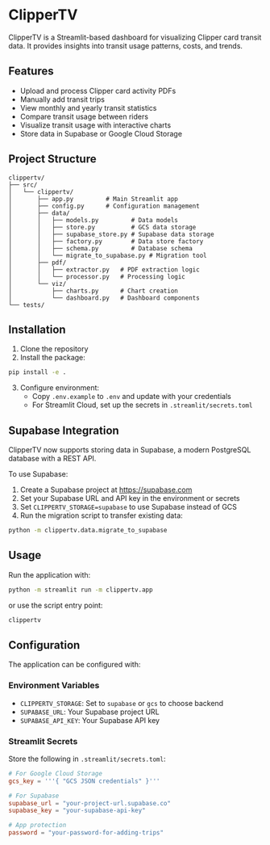 # ClipperTV

ClipperTV is a Streamlit-based dashboard for visualizing Clipper card transit data. It provides insights into transit usage patterns, costs, and trends.

## Features

- Upload and process Clipper card activity PDFs
- Manually add transit trips
- View monthly and yearly transit statistics
- Compare transit usage between riders
- Visualize transit usage with interactive charts
- Store data in Supabase or Google Cloud Storage

## Project Structure

```
clippertv/
├── src/
│   └── clippertv/
│       ├── app.py         # Main Streamlit app
│       ├── config.py      # Configuration management
│       ├── data/
│       │   ├── models.py         # Data models
│       │   ├── store.py          # GCS data storage
│       │   ├── supabase_store.py # Supabase data storage
│       │   ├── factory.py        # Data store factory
│       │   ├── schema.py         # Database schema
│       │   └── migrate_to_supabase.py # Migration tool
│       ├── pdf/
│       │   ├── extractor.py   # PDF extraction logic
│       │   └── processor.py   # Processing logic
│       └── viz/
│           ├── charts.py      # Chart creation
│           └── dashboard.py   # Dashboard components
└── tests/
```

## Installation

1. Clone the repository
2. Install the package:

```bash
pip install -e .
```

3. Configure environment:
   - Copy `.env.example` to `.env` and update with your credentials
   - For Streamlit Cloud, set up the secrets in `.streamlit/secrets.toml`

## Supabase Integration

ClipperTV now supports storing data in Supabase, a modern PostgreSQL database with a REST API. 

To use Supabase:

1. Create a Supabase project at https://supabase.com
2. Set your Supabase URL and API key in the environment or secrets
3. Set `CLIPPERTV_STORAGE=supabase` to use Supabase instead of GCS
4. Run the migration script to transfer existing data:

```bash
python -m clippertv.data.migrate_to_supabase
```

## Usage

Run the application with:

```bash
python -m streamlit run -m clippertv.app
```

or use the script entry point:

```bash
clippertv
```

## Configuration

The application can be configured with:

### Environment Variables
- `CLIPPERTV_STORAGE`: Set to `supabase` or `gcs` to choose backend
- `SUPABASE_URL`: Your Supabase project URL
- `SUPABASE_API_KEY`: Your Supabase API key

### Streamlit Secrets
Store the following in `.streamlit/secrets.toml`:

```toml
# For Google Cloud Storage
gcs_key = '''{ "GCS JSON credentials" }'''

# For Supabase
supabase_url = "your-project-url.supabase.co"
supabase_key = "your-supabase-api-key"

# App protection
password = "your-password-for-adding-trips"
```
